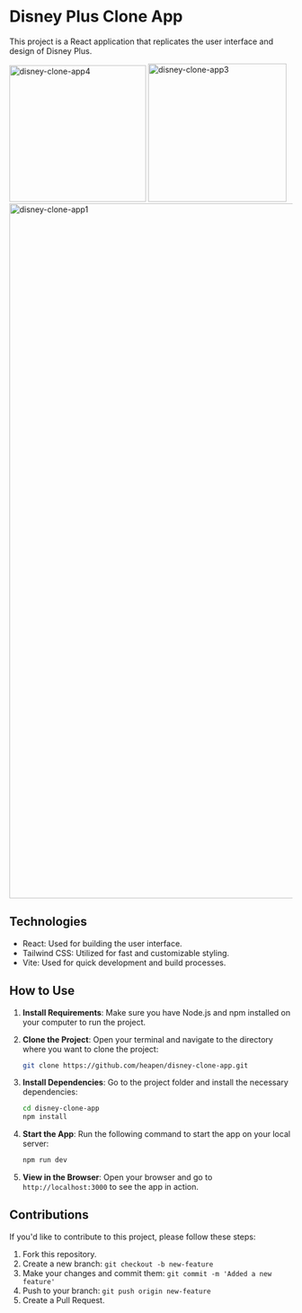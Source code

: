 # Disney Plus Clone App

This project is a React application that replicates the user interface and design of Disney Plus.

<img width="243" alt="disney-clone-app4" src="https://github.com/heapen/disney-clone-app/assets/119451637/f510fca0-a859-471d-be4c-2ce716a7d903">
<img width="246" alt="disney-clone-app3" src="https://github.com/heapen/disney-clone-app/assets/119451637/28e5a9cd-ef85-4b64-8835-fdf6741cae15">
<img width="1237" alt="disney-clone-app1" src="https://github.com/heapen/disney-clone-app/assets/119451637/df4e340e-9e5f-40a6-afcb-289547de7177">

## Technologies

- React: Used for building the user interface.
- Tailwind CSS: Utilized for fast and customizable styling.
- Vite: Used for quick development and build processes.

## How to Use

1. **Install Requirements**: Make sure you have Node.js and npm installed on your computer to run the project.

2. **Clone the Project**: Open your terminal and navigate to the directory where you want to clone the project:

    ```sh
    git clone https://github.com/heapen/disney-clone-app.git
    ```

3. **Install Dependencies**: Go to the project folder and install the necessary dependencies:

    ```sh
    cd disney-clone-app
    npm install
    ```

4. **Start the App**: Run the following command to start the app on your local server:

    ```sh
    npm run dev
    ```

5. **View in the Browser**: Open your browser and go to `http://localhost:3000` to see the app in action.

## Contributions

If you'd like to contribute to this project, please follow these steps:

1. Fork this repository.
2. Create a new branch: `git checkout -b new-feature`
3. Make your changes and commit them: `git commit -m 'Added a new feature'`
4. Push to your branch: `git push origin new-feature`
5. Create a Pull Request.
